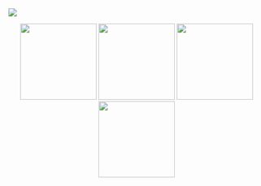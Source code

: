 <img src="https://i.imgur.com/gXg2FXD.png">
<p align="center">
  <img src="https://i.imgur.com/iJUBcKH.png" height="150px"> <img src="https://i.imgur.com/grxlOCZ.png" height="150px"> <img src="https://i.imgur.com/cuRPg9Y.png" height="150px"> <img src="https://i.imgur.com/ND92zgz.png" height="150px">
</p>
